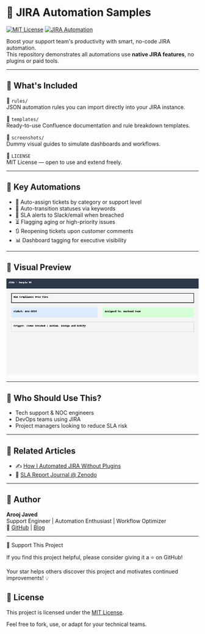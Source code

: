 # 🧠 JIRA Automation Samples

[![MIT License](https://img.shields.io/badge/license-MIT-green.svg)](LICENSE)
[![JIRA Automation](https://img.shields.io/badge/JIRA-Automation-blue)](https://www.atlassian.com/software/jira)

Boost your support team's productivity with smart, no-code JIRA automation.  
This repository demonstrates all automations use **native JIRA features**, no plugins or paid tools.

---

## 📌 What's Included

📁 `rules/`  
JSON automation rules you can import directly into your JIRA instance.

📁 `templates/`  
Ready-to-use Confluence documentation and rule breakdown templates.

📁 `screenshots/`  
Dummy visual guides to simulate dashboards and workflows.

📄 `LICENSE`  
MIT License — open to use and extend freely.

---

## 🚀 Key Automations

- 🔁 Auto-assign tickets by category or support level
- 🔄 Auto-transition statuses via keywords
- 🔔 SLA alerts to Slack/email when breached
- ⏳ Flagging aging or high-priority issues
- 🔃 Reopening tickets upon customer comments
- 📊 Dashboard tagging for executive visibility

---

## 📸 Visual Preview

![Sample](screenshots/sla_tracking_dashboard.png)

---

## 👤 Who Should Use This?

- Tech support & NOC engineers  
- DevOps teams using JIRA  
- Project managers looking to reduce SLA risk  

---

## 📎 Related Articles

- ✍️ [How I Automated JIRA Without Plugins](https://aroojtech.hashnode.dev/from-chaos-to-control-how-i-automated-jira-workflows-for-a-smarter-support-system)
- 📄 [SLA Report Journal @ Zenodo](https://doi.org/10.5281/zenodo.15722071)

---

## 🧠 Author

**Arooj Javed**  
Support Engineer | Automation Enthusiast | Workflow Optimizer  
🔗 [GitHub](https://github.com/arooj-javed) | [Blog](https://hashnode.com/@aroojjaved93)

---
🙌 Support This Project

If you find this project helpful, please consider giving it a ⭐ on GitHub!

Your star helps others discover this project and motivates continued improvements! 💡


## 📄 License

This project is licensed under the [MIT License](LICENSE).

Feel free to fork, use, or adapt for your technical teams.
